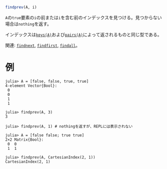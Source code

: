 ```julia
findprev(A, i)
```

`A`の`true`要素の`i`の前または`i`を含む前のインデックスを見つける。見つからない場合は`nothing`を返す。

インデックスは[`keys(A)`](@ref)および[`pairs(A)`](@ref)によって返されるものと同じ型である。

関連: [`findnext`](@ref), [`findfirst`](@ref), [`findall`](@ref)。

# 例

```jldoctest
julia> A = [false, false, true, true]
4-element Vector{Bool}:
 0
 0
 1
 1

julia> findprev(A, 3)
3

julia> findprev(A, 1) # nothingを返すが、REPLには表示されない

julia> A = [false false; true true]
2×2 Matrix{Bool}:
 0  0
 1  1

julia> findprev(A, CartesianIndex(2, 1))
CartesianIndex(2, 1)
```

